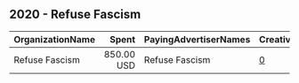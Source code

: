 ## 2020 - Refuse Fascism 
|OrganizationName|Spent|PayingAdvertiserNames|CreativeUrls|Impressions|Genders|AgeBrackets|CountryCodes|BillingAddresses|CandidateBallotInformation|
|:---|---:|:---|:---|---:|:---|:---|:---|:---|:---|
|Refuse Fascism|850.00 USD|Refuse Fascism|[0](https://www.snap.com/political-ads/asset/de1bc6043a685cf0b6fcb47ef4a267bf899c97bdb63d3eb425f8bdfb9fa96d25?mediaType=mp4)|245,277||18-40|united states|US|Against Trump|

